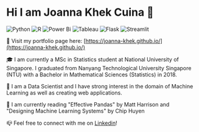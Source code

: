 # Hi I am Joanna Khek Cuina :wave:
![Python](https://img.shields.io/badge/python-3670A0?style=for-the-badge&logo=python&logoColor=ffdd54)
![R](https://img.shields.io/badge/r-%23276DC3.svg?style=for-the-badge&logo=r&logoColor=white)
![Power Bi](https://img.shields.io/badge/power_bi-F2C811?style=for-the-badge&logo=powerbi&logoColor=black)
![Tableau](https://img.shields.io/badge/Tableau-%231877F2.svg?style=for-the-badge&logo=Tableau&logoColor=white)
![Flask](https://img.shields.io/badge/flask-%23000.svg?style=for-the-badge&logo=flask&logoColor=white)
![Streamlit](https://img.shields.io/badge/streamlit-f64363?style=for-the-badge&logo=streamlit&logoColor=white)

:scroll: Visit my portfolio page here: [https://joanna-khek.github.io/](https://joanna-khek.github.io/)

:mortar_board: I am currently a MSc in Statistics student at National University of Singapore. I graduated from Nanyang Technological University Singapore (NTU) with a Bachelor in Mathematical Sciences (Statistics) in 2018. 

:love_hotel: I am a Data Scientist and I have strong interest in the domain of Machine Learning as well as creating web applications.

:green_book: I am currently reading "Effective Pandas" by Matt Harrison and "Designing Machine Learning Systems" by Chip Huyen

:mailbox_closed: Feel free to connect with me on [Linkedin](https://www.linkedin.com/in/joannakhek/)!
